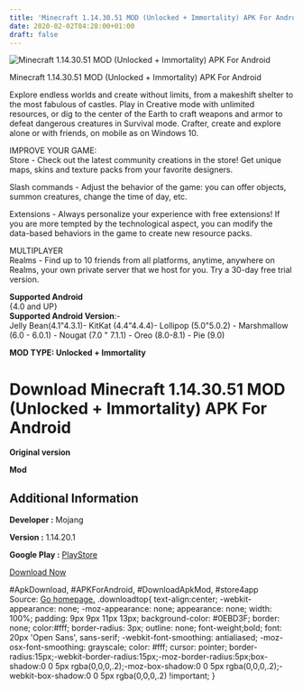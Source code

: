 ```yaml
---
title: 'Minecraft 1.14.30.51 MOD (Unlocked + Immortality) APK For Android'
date: 2020-02-02T04:28:00+01:00
draft: false
---
```


![Minecraft 1.14.30.51 MOD (Unlocked + Immortality) APK For Android](https://i2.wp.com/apkhome.net/wp-content/uploads/2020/02/Minecraft-1.14.30.51-MOD-Unlocked-Immortality.png "Minecraft 1.14.30.51 MOD (Unlocked + Immortality) APK For Android")

  

Minecraft 1.14.30.51 MOD (Unlocked + Immortality) APK For Android

Explore endless worlds and create without limits, from a makeshift shelter to the most fabulous of castles. Play in Creative mode with unlimited resources, or dig to the center of the Earth to craft weapons and armor to defeat dangerous creatures in Survival mode. Crafter, create and explore alone or with friends, on mobile as on Windows 10.

IMPROVE YOUR GAME:  
Store - Check out the latest community creations in the store! Get unique maps, skins and texture packs from your favorite designers.

Slash commands - Adjust the behavior of the game: you can offer objects, summon creatures, change the time of day, etc.

Extensions - Always personalize your experience with free extensions! If you are more tempted by the technological aspect, you can modify the data-based behaviors in the game to create new resource packs.

MULTIPLAYER  
Realms - Find up to 10 friends from all platforms, anytime, anywhere on Realms, your own private server that we host for you. Try a 30-day free trial version.

**Supported Android**  
{4.0 and UP}  
**Supported Android Version**:-  
Jelly Bean(4.1"4.3.1)- KitKat (4.4"4.4.4)- Lollipop (5.0"5.0.2) - Marshmallow (6.0 - 6.0.1) - Nougat (7.0 " 7.1.1) - Oreo (8.0-8.1) - Pie (9.0)

**MOD TYPE: Unlocked + Immortality**

Download Minecraft 1.14.30.51 MOD (Unlocked + Immortality) APK For Android
==========================================================================

**Original version**

**Mod**

Additional Information
----------------------

**Developer :** Mojang

**Version :** 1.14.20.1

**Google Play :** [PlayStore](https://play.google.com/store/apps/details?id=com.mojang.minecraftpe)

  

[Download Now](https://store4app.co/post/minecraft-1-14-30-51-mod-unlocked-immortality-apk-for-android_1580573860)

  
#ApkDownload, #APKForAndroid, #DownloadApkMod, #store4app  
Source: [Go homepage.](https://store4app.co/post/minecraft-1-14-30-51-mod-unlocked-immortality-apk-for-android_1580573860) .downloadtop{ text-align:center; -webkit-appearance: none; -moz-appearance: none; appearance: none; width: 100%; padding: 9px 9px 11px 13px; background-color: #0EBD3F; border: none; color:#fff; border-radius: 3px; outline: none; font-weight;bold; font: 20px 'Open Sans', sans-serif; -webkit-font-smoothing: antialiased; -moz-osx-font-smoothing: grayscale; color: #fff; cursor: pointer; border-radius:15px;-webkit-border-radius:15px;-moz-border-radius:5px;box-shadow:0 0 5px rgba(0,0,0,.2);-moz-box-shadow:0 0 5px rgba(0,0,0,.2);-webkit-box-shadow:0 0 5px rgba(0,0,0,.2) !important; }
